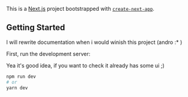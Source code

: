 This is a [Next.js](https://nextjs.org/) project bootstrapped with [`create-next-app`](https://github.com/vercel/next.js/tree/canary/packages/create-next-app).

## Getting Started

I will rewrite documentation when i would winish this project
(andro :\* )

First, run the development server:

Yea it's good idea, if you want to check
it already has some ui ;)

```bash
npm run dev
# or
yarn dev
```

